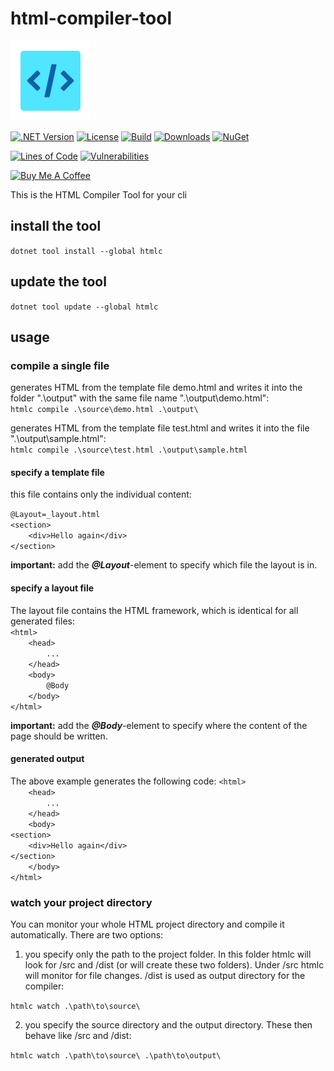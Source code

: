 # html-compiler-tool

![html-compiler-tool](https://raw.githubusercontent.com/lk-code/html-compiler-tool/main/icon_128.png)

[![.NET Version](https://img.shields.io/badge/dotnet%20version-net6.0-blue?style=flat-square)](http://www.nuget.org/packages/hetznercloudapi/)
[![License](https://img.shields.io/github/license/lk-code/html-compiler-tool.svg?style=flat-square)](https://github.com/lk-code/html-compiler-tool/blob/master/LICENSE)
[![Build](https://github.com/lk-code/html-compiler-tool/actions/workflows/dotnet.yml/badge.svg)](https://github.com/lk-code/html-compiler-tool/actions/workflows/dotnet.yml)
[![Downloads](https://img.shields.io/nuget/dt/htmlc.svg?style=flat-square)](http://www.nuget.org/packages/htmlc/)
[![NuGet](https://img.shields.io/nuget/v/htmlc.svg?style=flat-square)](http://nuget.org/packages/htmlc)

[![Lines of Code](https://sonarcloud.io/api/project_badges/measure?project=lk-code_html-compiler-tool&metric=ncloc)](https://sonarcloud.io/summary/new_code?id=lk-code_html-compiler-tool)
[![Vulnerabilities](https://sonarcloud.io/api/project_badges/measure?project=lk-code_html-compiler-tool&metric=vulnerabilities)](https://sonarcloud.io/summary/new_code?id=lk-code_html-compiler-tool)

<a href="https://www.buymeacoffee.com/lk.code" target="_blank"><img src="https://cdn.buymeacoffee.com/buttons/v2/default-yellow.png" alt="Buy Me A Coffee" style="height: 60px !important;width: 217px !important;" ></a>

This is the HTML Compiler Tool for your cli

## install the tool

`dotnet tool install --global htmlc`

## update the tool

`dotnet tool update --global htmlc`

## usage

### compile a single file

generates HTML from the template file demo.html and writes it into the folder ".\output" with the same file name ".\output\demo.html":<br />
`htmlc compile .\source\demo.html .\output\`

generates HTML from the template file test.html and writes it into the file ".\output\sample.html":<br />
`htmlc compile .\source\test.html .\output\sample.html`

#### specify a template file
this file contains only the individual content:

`@Layout=_layout.html`<br />
`<section>`<br />
`    <div>Hello again</div>`<br />
`</section>`<br />

**important:** add the ***@Layout***-element to specify which file the layout is in.

#### specify a layout file
The layout file contains the HTML framework, which is identical for all generated files:<br />
`<html>`<br />
`    <head>`<br />
`        ...`<br />
`    </head>`<br />
`    <body>`<br />
`        @Body`<br />
`    </body>`<br />
`</html>`<br />

**important:** add the ***@Body***-element to specify where the content of the page should be written.

#### generated output

The above example generates the following code:
`<html>`<br />
`    <head>`<br />
`        ...`<br />
`    </head>`<br />
`    <body>`<br />
`<section>`<br />
`    <div>Hello again</div>`<br />
`</section>`<br />
`    </body>`<br />
`</html>`<br />

### watch your project directory

You can monitor your whole HTML project directory and compile it automatically. There are two options:

1. you specify only the path to the project folder. In this folder htmlc will look for /src and /dist (or will create these two folders). Under /src htmlc will monitor for file changes. /dist is used as output directory for the compiler:

`htmlc watch .\path\to\source\`

2. you specify the source directory and the output directory. These then behave like /src and /dist:

`htmlc watch .\path\to\source\ .\path\to\output\`